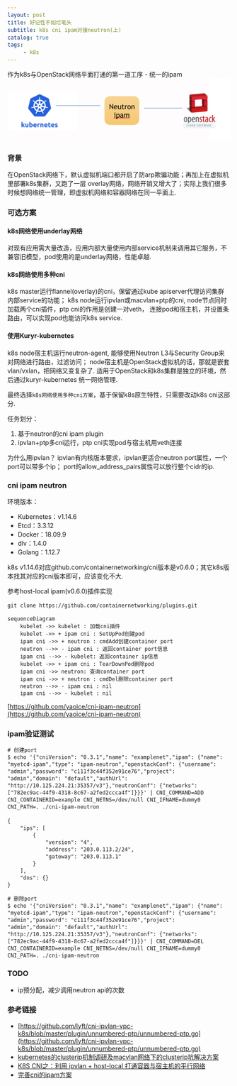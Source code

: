```yaml
---
layout: post
title: 好记性不如烂笔头
subtitle: k8s cni ipam对接neutron(上)
catalog: true
tags:
     - k8s
---
```


作为k8s与OpenStack网络平面打通的第一道工序 - 统一的ipam
<img src="/img/posts/2020-05-06/united_ipam.png"/>

### 背景

在OpenStack网络下，默认虚拟机端口都开启了防arp欺骗功能；再加上在虚拟机里部署k8s集群，又跑了一层
overlay网络，网络开销又增大了；实际上我们很多时候想网络统一管理，即虚拟机网络和容器网络在同一平面上.

### 可选方案

#### k8s网络使用underlay网络

对现有应用需大量改造，应用内部大量使用内部service机制来调用其它服务，不兼容旧模型，pod使用的是underlay网络，性能卓越.

#### k8s网络使用多种cni

k8s master运行flannel(overlay)的cni，保留通过kube apiserver代理访问集群内部service的功能；
k8s node运行ipvlan或macvlan+ptp的cni, node节点同时加载两个cni插件，ptp cni的作用是创建一对veth，
连接pod和宿主机，并设置条路由，可以实现pod也能访问k8s service.

#### 使用Kuryr-kubernetes

k8s node宿主机运行neutron-agent, 能够使用Neutron L3与Security Group来对网络进行路由，过滤访问；
node宿主机是OpenStack虚拟机的话，那就是嵌套vlan/vxlan，把网络又变复杂了. 适用于OpenStack和k8s集群是独立的环境，然后通过kuryr-kubernetes
统一网络管理.

最终选择`k8s网络使用多种cni方案`，基于保留k8s原生特性，只需要改动k8s cni这部分. 

任务划分：
1. 基于neutron的cni ipam plugin
2. ipvlan+ptp多cni运行，ptp cni实现pod与宿主机用veth连接

为什么用ipvlan？ ipvlan有内核版本要求，ipvlan更适合neutron port属性，一个port可以带多个ip；
port的allow_address_pairs属性可以放行整个cidr的ip.

### cni ipam neutron

环境版本：
- Kubernetes：v1.14.6
- Etcd：3.3.12
- Docker：18.09.9
- dlv：1.4.0
- Golang：1.12.7

k8s v1.14.6对应github.com/containernetworking/cni版本是v0.6.0；其它k8s版本找其对应的cni版本即可，应该变化不大.

参考host-local ipam(v0.6.0)插件实现
```
git clone https://github.com/containernetworking/plugins.git
```

```mermaid
sequenceDiagram
    kubelet ->> kubelet : 加载cni插件
    kubelet ->> + ipam cni : SetUpPod创建pod
    ipam cni ->> + neutron : cmdAdd创建container port
    neutron -->> - ipam cni : 返回container port信息
    ipam cni -->> - kubelet: 返回container ip信息
    kubelet ->> + ipam cni : TearDownPod删除pod
    ipam cni ->> neutron: 查询container port
    ipam cni ->> + neutron : cmdDel删除container port
    neutron -->> - ipam cni : nil
    ipam cni -->> - kubelet : nil
```

[https://github.com/yaoice/cni-ipam-neutron](https://github.com/yaoice/cni-ipam-neutron)

### ipam验证测试
```
# 创建port
$ echo '{"cniVersion": "0.3.1","name": "examplenet","ipam": {"name": "myetcd-ipam","type": "ipam-neutron","openstackConf": {"username": "admin","password": "c111f3c44f352e91ce76","project": "admin","domain": "default","authUrl": "http://10.125.224.21:35357/v3"},"neutronConf": {"networks": ["782ec9ac-44f9-4318-8c67-a2fed2ccca4f"]}}}' | CNI_COMMAND=ADD CNI_CONTAINERID=example CNI_NETNS=/dev/null CNI_IFNAME=dummy0 CNI_PATH=. ./cni-ipam-neutron

{
    "ips": [
        {
            "version": "4",
            "address": "203.0.113.2/24",
            "gateway": "203.0.113.1"
        }
    ],
    "dns": {}
}
```

```
# 删除port
$ echo '{"cniVersion": "0.3.1","name": "examplenet","ipam": {"name": "myetcd-ipam","type": "ipam-neutron","openstackConf": {"username": "admin","password": "c111f3c44f352e91ce76","project": "admin","domain": "default","authUrl": "http://10.125.224.21:35357/v3"},"neutronConf": {"networks": ["782ec9ac-44f9-4318-8c67-a2fed2ccca4f"]}}}' | CNI_COMMAND=DEL CNI_CONTAINERID=example CNI_NETNS=/dev/null CNI_IFNAME=dummy0 CNI_PATH=. ./cni-ipam-neutron
```

### TODO

- ip预分配，减少调用neutron api的次数

### 参考链接

- [https://github.com/lyft/cni-ipvlan-vpc-k8s/blob/master/plugin/unnumbered-ptp/unnumbered-ptp.go](https://github.com/lyft/cni-ipvlan-vpc-k8s/blob/master/plugin/unnumbered-ptp/unnumbered-ptp.go)
- [kubernetes的clusterip机制调研及macvlan网络下的clusterip坑解决方案](https://zhuanlan.zhihu.com/p/67384482)
- [K8S CNI之：利⽤ ipvlan + host-local 打通容器与宿主机的平⾏⽹络](https://juejin.im/post/5c926709f265da60e86e0ca6)
- [完善cni的ipam方案](https://jeremyxu2010.github.io/2019/07/%E5%AE%8C%E5%96%84cni%E7%9A%84ipam%E6%96%B9%E6%A1%88/)
